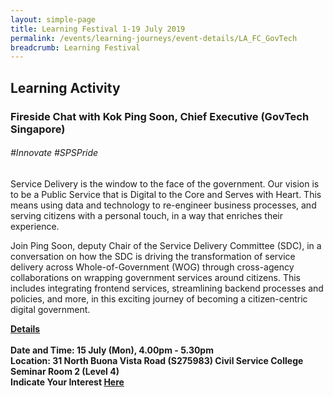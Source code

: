 ```yaml
---
layout: simple-page
title: Learning Festival 1-19 July 2019
permalink: /events/learning-journeys/event-details/LA_FC_GovTech
breadcrumb: Learning Festival
---
```


## Learning Activity
### Fireside Chat with Kok Ping Soon, Chief Executive (GovTech Singapore)

###### _#Innovate #SPSPride_

Service Delivery is the window to the face of the government. Our vision is to be a Public Service that is Digital to the Core and Serves with Heart. This means using data and technology to re-engineer business processes, and serving citizens with a personal touch, in a way that enriches their experience. 

Join Ping Soon, deputy Chair of the Service Delivery Committee (SDC), in a conversation on how the SDC is driving the transformation of service delivery across Whole-of-Government (WOG) through cross-agency collaborations on wrapping government services around citizens. This includes integrating frontend services, streamlining backend processes and policies, and more, in this exciting journey of becoming a citizen-centric digital government.

<b><u>Details</u><br>  
**Date and Time: 15 July (Mon), 4.00pm - 5.30pm** <br>
**Location: 31 North Buona Vista Road (S275983) Civil Service College <br>Seminar Room 2 (Level 4)** <br>
**Indicate Your Interest [Here](https://www.eventbrite.sg/e/psw-2019-fireside-chat-series-chat-with-ce-kok-ping-soon-tickets-61285176613)** 

